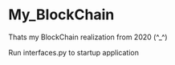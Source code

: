 # My_BlockChain
Thats my BlockChain realization from 2020 (^_^)

Run interfaces.py to startup application
